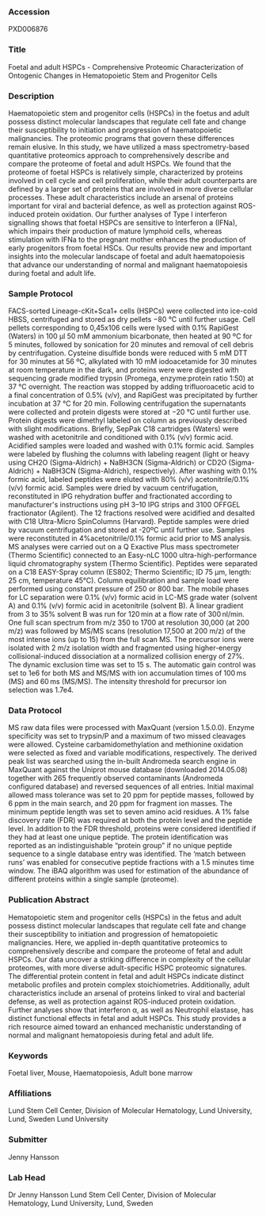 ### Accession
PXD006876

### Title
Foetal and adult HSPCs -  Comprehensive Proteomic Characterization of Ontogenic Changes in Hematopoietic Stem and Progenitor Cells

### Description
Haematopoietic stem and progenitor cells (HSPCs) in the foetus and adult possess distinct molecular landscapes that regulate cell fate and change their susceptibility to initiation and progression of haematopoietic malignancies. The proteomic programs that govern these differences remain elusive. In this study, we have utilized a mass spectrometry-based quantitative proteomics approach to comprehensively describe and compare the proteome of foetal and adult HSPCs. We found that the proteome of foetal HSPCs is relatively simple, characterized by proteins involved in cell cycle and cell proliferation, while their adult counterparts are defined by a larger set of proteins that are involved in more diverse cellular processes. These adult characteristics include an arsenal of proteins important for viral and bacterial defence, as well as protection against ROS-induced protein oxidation. Our further analyses of Type I interferon signalling shows that foetal HSPCs are sensitive to Interferon a (IFNa), which impairs their production of mature lymphoid cells, whereas stimulation with IFNa to the pregnant mother enhances the production of early progenitors from foetal HSCs. Our results provide new and important insights into the molecular landscape of foetal and adult haematopoiesis that advance our understanding of normal and malignant haematopoiesis during foetal and adult life.

### Sample Protocol
FACS-sorted Lineage-cKit+Sca1+ cells (HSPCs) were collected into ice-cold HBSS, centrifuged and stored as dry pellets −80 °C until further usage. Cell pellets corresponding to 0,45x106 cells were lysed with 0.1% RapiGest (Waters) in 100 µl 50 mM ammonium bicarbonate, then heated at 90 ºC for 5 minutes, followed by sonication for 20 minutes and removal of cell debris by centrifugation. Cysteine disulfide bonds were reduced with 5 mM DTT for 30 minutes at 56 ºC, alkylated with 10 mM iodoacetamide for 30 minutes at room temperature in the dark, and proteins were were digested with sequencing grade modified trypsin (Promega, enzyme:protein ratio 1:50) at 37 °C overnight. The reaction was stopped by adding trifluoroacetic acid to a final concentration of 0.5% (v/v), and RapiGest was precipitated by further incubation at 37 °C for 20 min. Following centrifugation the supernatants were collected and protein digests were stored at −20 °C until further use. Protein digests were dimethyl labeled on column as previously described with slight modifications. Briefly, SepPak C18 cartridges (Waters) were washed with acetonitrile and conditioned with 0.1% (v/v) formic acid. Acidified samples were loaded and washed with 0.1% formic acid. Samples were labeled by flushing the columns with labeling reagent (light or heavy using CH2O (Sigma-Aldrich) + NaBH3CN (Sigma-Aldrich) or CD2O (Sigma-Aldrich) + NaBH3CN (Sigma-Aldrich), respectively). After washing with 0.1% formic acid, labeled peptides were eluted with 80% (v/v) acetonitrile/0.1% (v/v) formic acid. Samples were dried by vacuum centrifugation, reconstituted in IPG rehydration buffer and fractionated according to manufacturer's instructions using pH 3–10 IPG strips and 3100 OFFGEL fractionator (Agilent). The 12 fractions resolved were acidified and desalted with C18 Ultra-Micro SpinColumns (Harvard). Peptide samples were dried by vacuum centrifugation and stored at -20ºC until further use. Samples were reconstituted in 4%acetonitrile/0.1% formic acid prior to MS analysis.  MS analyses were carried out on a Q Exactive Plus mass spectrometer (Thermo Scientific) connected to an Easy-nLC 1000 ultra-high-performance liquid chromatography system (Thermo Scientific). Peptides were separated on a C18 EASY-Spray column (ES802; Thermo Scientific; ID 75 µm, length: 25 cm, temperature 45°C). Column equilibration and sample load were performed using constant pressure of 250 or 800 bar. The mobile phases for LC separation were 0.1% (v/v) formic acid in LC-MS grade water (solvent A) and 0.1% (v/v) formic acid in acetonitrile (solvent B). A linear gradient from 3 to 35% solvent B was run for 120 min at a flow rate of 300 nl/min. One full scan spectrum from m/z 350 to 1700 at resolution 30,000 (at 200 m/z) was followed by MS/MS scans (resolution 17,500 at 200 m/z) of the most intense ions (up to 15) from the full scan MS. The precursor ions were isolated with 2 m/z isolation width and fragmented using higher-energy collisional-induced dissociation at a normalized collision energy of 27%. The dynamic exclusion time was set to 15 s. The automatic gain control was set to 1e6 for both MS and MS/MS with ion accumulation times of 100 ms (MS) and 60 ms (MS/MS). The intensity threshold for precursor ion selection was 1.7e4.

### Data Protocol
MS raw data files were processed with MaxQuant (version 1.5.0.0). Enzyme specificity was set to trypsin/P and a maximum of two missed cleavages were allowed. Cysteine carbamidomethylation and methionine oxidation were selected as fixed and variable modifications, respectively. The derived peak list was searched using the in-built Andromeda search engine in MaxQuant against the Uniprot mouse database (downloaded 2014.05.08) together with 265 frequently observed contaminants (Andromeda configured database) and reversed sequences of all entries. Initial maximal allowed mass tolerance was set to 20 ppm for peptide masses, followed by 6 ppm in the main search, and 20 ppm for fragment ion masses. The minimum peptide length was set to seven amino acid residues. A 1% false discovery rate (FDR) was required at both the protein level and the peptide level. In addition to the FDR threshold, proteins were considered identified if they had at least one unique peptide. The protein identification was reported as an indistinguishable “protein group” if no unique peptide sequence to a single database entry was identified. The ‘match between runs’ was enabled for consecutive peptide fractions with a 1.5 minutes time window. The iBAQ algorithm was used for estimation of the abundance of different proteins within a single sample (proteome).

### Publication Abstract
Hematopoietic stem and progenitor cells (HSPCs) in the fetus and adult possess distinct molecular landscapes that regulate cell fate and change their susceptibility to initiation and progression of hematopoietic malignancies. Here, we applied in-depth quantitative proteomics to comprehensively describe and compare the proteome of fetal and adult HSPCs. Our data uncover a striking difference in complexity of the cellular proteomes, with more diverse adult-specific HSPC proteomic signatures. The differential protein content in fetal and adult HSPCs indicate distinct metabolic profiles and protein complex stoichiometries. Additionally, adult characteristics include an arsenal of proteins linked to viral and bacterial defense, as well as protection against ROS-induced protein oxidation. Further analyses show that interferon &#x3b1;, as well as Neutrophil elastase, has distinct functional effects in fetal and adult HSPCs. This study provides a rich resource aimed toward an enhanced mechanistic understanding of normal and malignant hematopoiesis during fetal and adult life.

### Keywords
Foetal liver, Mouse, Haematopoiesis, Adult bone marrow

### Affiliations
Lund Stem Cell Center, Division of Molecular Hematology, Lund University, Lund, Sweden
Lund University

### Submitter
Jenny Hansson

### Lab Head
Dr Jenny Hansson
Lund Stem Cell Center, Division of Molecular Hematology, Lund University, Lund, Sweden


